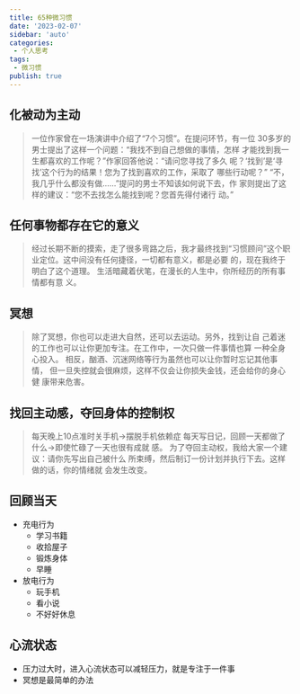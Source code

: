```yaml
---
title: 65种微习惯
date: '2023-02-07'
sidebar: 'auto'
categories:
 - 个人思考
tags:
 - 微习惯
publish: true
---
```

## 化被动为主动
> 一位作家曾在一场演讲中介绍了“7个习惯”。在提问环节，有一位 30多岁的男士提出了这样一个问题：“我找不到自己想做的事情，怎样 才能找到我一生都喜欢的工作呢？”作家回答他说：“请问您寻找了多久 呢？‘找到’是‘寻找’这个行为的结果！您为了找到喜欢的工作，采取了 哪些行动呢？” “不，我几乎什么都没有做……”提问的男士不知该如何说下去，作 家则提出了这样的建议：“您不去找怎么能找到呢？您首先得付诸行 动。”

## 任何事物都存在它的意义
> 经过长期不断的摸索，走了很多弯路之后，我才最终找到“习惯顾问”这个职业定位。这中间没有任何捷径，一切都有意义，都是必要 的，现在我终于明白了这个道理。
> 生活暗藏着伏笔，在漫长的人生中，你所经历的所有事情都有意 义。

## 冥想
> 除了冥想，你也可以走进大自然，还可以去运动。另外，找到让自 己着迷的工作也可以让你更加专注。在工作中，一次只做一件事情也算 一种全身心投入。 相反，酗酒、沉迷网络等行为虽然也可以让你暂时忘记其他事情， 但一旦失控就会很麻烦，这样不仅会让你损失金钱，还会给你的身心健 康带来危害。

## 找回主动感，夺回身体的控制权
> 每天晚上10点准时关手机→摆脱手机依赖症
> 每天写日记，回顾一天都做了什么→即使忙碌了一天也很有成就 感。
> 为了夺回主动权，我给大家一个建议：请你先写出自己被什么 所束缚，然后制订一份计划并执行下去。这样做的话，你的情绪就 会发生改变。

## 回顾当天
- 充电行为
  + 学习书籍
  + 收拾屋子
  + 锻炼身体
  + 早睡
- 放电行为
  + 玩手机
  + 看小说
  + 不好好休息

## 心流状态
- 压力过大时，进入心流状态可以减轻压力，就是专注于一件事
- 冥想是最简单的办法